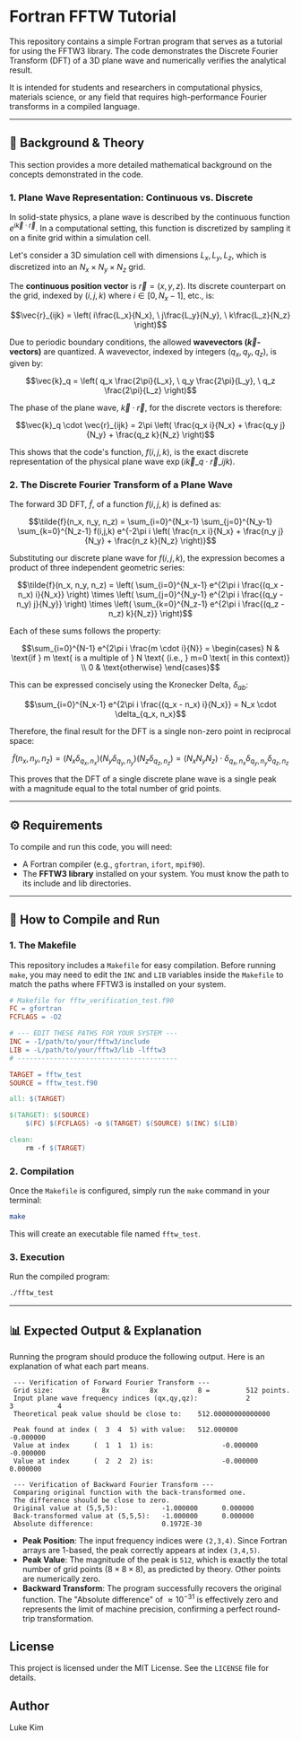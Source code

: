 # Fortran FFTW Tutorial

This repository contains a simple Fortran program that serves as a tutorial for using the FFTW3 library. The code demonstrates the Discrete Fourier Transform (DFT) of a 3D plane wave and numerically verifies the analytical result.

It is intended for students and researchers in computational physics, materials science, or any field that requires high-performance Fourier transforms in a compiled language.

---
## 📖 Background & Theory

This section provides a more detailed mathematical background on the concepts demonstrated in the code.

### 1. Plane Wave Representation: Continuous vs. Discrete

In solid-state physics, a plane wave is described by the continuous function $e^{i\vec{k} \cdot \vec{r}}$. In a computational setting, this function is discretized by sampling it on a finite grid within a simulation cell.

Let's consider a 3D simulation cell with dimensions $L_x, L_y, L_z$, which is discretized into an $N_x \times N_y \times N_z$ grid.

The **continuous position vector** is $\vec{r} = (x, y, z)$. Its discrete counterpart on the grid, indexed by $(i,j,k)$ where $i \in [0, N_x-1]$, etc., is:
```math
\vec{r}_{ijk} = \left( i\frac{L_x}{N_x}, \ j\frac{L_y}{N_y}, \ k\frac{L_z}{N_z} \right)
```

Due to periodic boundary conditions, the allowed **wavevectors ($\vec{k}$-vectors)** are quantized. A wavevector, indexed by integers $(q_x, q_y, q_z)$, is given by:
```math
\vec{k}_q = \left( q_x \frac{2\pi}{L_x}, \ q_y \frac{2\pi}{L_y}, \ q_z \frac{2\pi}{L_z} \right)
```
The phase of the plane wave, $\vec{k} \cdot \vec{r}$, for the discrete vectors is therefore:
```math
\vec{k}_q \cdot \vec{r}_{ijk} = 2\pi \left( \frac{q_x i}{N_x} + \frac{q_y j}{N_y} + \frac{q_z k}{N_z} \right)
```
This shows that the code's function, $f(i,j,k)$, is the exact discrete representation of the physical plane wave $\exp(i\vec{k}\_q \cdot \vec{r}\_{ijk})$.

### 2. The Discrete Fourier Transform of a Plane Wave

The forward 3D DFT, $\tilde{f}$, of a function $f(i,j,k)$ is defined as:
```math
\tilde{f}(n_x, n_y, n_z) = \sum_{i=0}^{N_x-1} \sum_{j=0}^{N_y-1} \sum_{k=0}^{N_z-1} f(i,j,k) e^{-2\pi i \left( \frac{n_x i}{N_x} + \frac{n_y j}{N_y} + \frac{n_z k}{N_z} \right)}
```
Substituting our discrete plane wave for $f(i,j,k)$, the expression becomes a product of three independent geometric series:
```math
\tilde{f}(n_x, n_y, n_z) = \left( \sum_{i=0}^{N_x-1} e^{2\pi i \frac{(q_x - n_x) i}{N_x}} \right) \times \left( \sum_{j=0}^{N_y-1} e^{2\pi i \frac{(q_y - n_y) j}{N_y}} \right) \times \left( \sum_{k=0}^{N_z-1} e^{2\pi i \frac{(q_z - n_z) k}{N_z}} \right)
```
Each of these sums follows the property:
```math
\sum_{i=0}^{N-1} e^{2\pi i \frac{m \cdot i}{N}} = 
\begin{cases} 
N & \text{if } m \text{ is a multiple of } N \text{ (i.e., } m=0 \text{ in this context)} \\
0 & \text{otherwise} 
\end{cases}
```
This can be expressed concisely using the Kronecker Delta, $\delta_{ab}$:
```math
\sum_{i=0}^{N_x-1} e^{2\pi i \frac{(q_x - n_x) i}{N_x}} = N_x \cdot \delta_{q_x, n_x}
```
Therefore, the final result for the DFT is a single non-zero point in reciprocal space:
```math
\tilde{f}(n_x, n_y, n_z) = (N_x \delta_{q_x, n_x}) (N_y \delta_{q_y, n_y}) (N_z \delta_{q_z, n_z}) = (N_x N_y N_z) \cdot \delta_{q_x, n_x} \delta_{q_y, n_y} \delta_{q_z, n_z}
```
This proves that the DFT of a single discrete plane wave is a single peak with a magnitude equal to the total number of grid points.

---

## ⚙️ Requirements

To compile and run this code, you will need:
* A Fortran compiler (e.g., `gfortran`, `ifort`, `mpif90`).
* The **FFTW3 library** installed on your system. You must know the path to its include and lib directories.

---

## 🚀 How to Compile and Run

### 1. The Makefile
This repository includes a `Makefile` for easy compilation. Before running `make`, you may need to edit the `INC` and `LIB` variables inside the `Makefile` to match the paths where FFTW3 is installed on your system.

```makefile
# Makefile for fftw_verification_test.f90
FC = gfortran
FCFLAGS = -O2

# --- EDIT THESE PATHS FOR YOUR SYSTEM ---
INC = -I/path/to/your/fftw3/include
LIB = -L/path/to/your/fftw3/lib -lfftw3
# ----------------------------------------

TARGET = fftw_test
SOURCE = fftw_test.f90

all: $(TARGET)

$(TARGET): $(SOURCE)
	$(FC) $(FCFLAGS) -o $(TARGET) $(SOURCE) $(INC) $(LIB)

clean:
	rm -f $(TARGET)
```

### 2. Compilation
Once the `Makefile` is configured, simply run the `make` command in your terminal:
```bash
make
```
This will create an executable file named `fftw_test`.

### 3. Execution
Run the compiled program:
```bash
./fftw_test
```

---

## 📊 Expected Output & Explanation

Running the program should produce the following output. Here is an explanation of what each part means.

```
 --- Verification of Forward Fourier Transform ---
 Grid size:            8x          8x          8 =         512 points.
 Input plane wave frequency indices (qx,qy,qz):            2           3           4
 Theoretical peak value should be close to:    512.00000000000000

 Peak found at index (  3  4  5) with value:   512.000000     -0.000000
 Value at index      (  1  1  1) is:                 -0.000000     -0.000000
 Value at index      (  2  2  2) is:                 -0.000000      0.000000

 --- Verification of Backward Fourier Transform ---
 Comparing original function with the back-transformed one.
 The difference should be close to zero.
 Original value at (5,5,5):           -1.000000      0.000000
 Back-transformed value at (5,5,5):   -1.000000      0.000000
 Absolute difference:                 0.1972E-30
```

* **Peak Position**: The input frequency indices were `(2,3,4)`. Since Fortran arrays are 1-based, the peak correctly appears at index `(3,4,5)`.
* **Peak Value**: The magnitude of the peak is `512`, which is exactly the total number of grid points ($8 \times 8 \times 8$), as predicted by theory. Other points are numerically zero.
* **Backward Transform**: The program successfully recovers the original function. The "Absolute difference" of $\approx 10^{-31}$ is effectively zero and represents the limit of machine precision, confirming a perfect round-trip transformation.

## License
This project is licensed under the MIT License. See the `LICENSE` file for details.
## Author
Luke Kim
